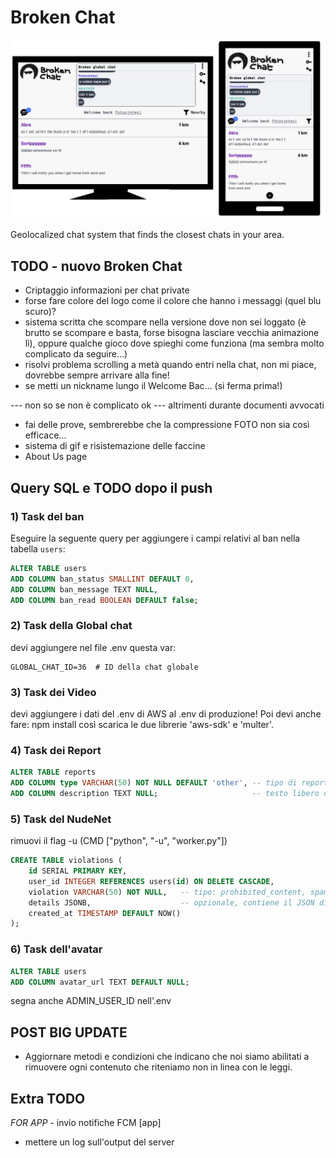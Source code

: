# Broken Chat

![alt text](preview.png "First preview app")


Geolocalized chat system that finds the closest chats in your area.

## TODO - nuovo Broken Chat

- Criptaggio informazioni per chat private
- forse fare colore del logo come il colore che hanno i messaggi (quel blu scuro)?
- sistema scritta che scompare nella versione dove non sei loggato (è brutto se scompare e basta, forse bisogna lasciare vecchia animazione lì), oppure qualche gioco dove spieghi come funziona (ma sembra molto complicato da seguire...)
- risolvi problema scrolling a metà quando entri nella chat, non mi piace, dovrebbe sempre arrivare alla fine!
- se metti un nickname lungo il Welcome Bac... (si ferma prima!)

--- non so se non è complicato ok --- altrimenti durante documenti avvocati
- fai delle prove, sembrerebbe che la compressione FOTO non sia così efficace...
- sistema di gif e risistemazione delle faccine
- About Us page 

## Query SQL e TODO dopo il push

### 1) Task del ban

Eseguire la seguente query per aggiungere i campi relativi al ban nella tabella `users`:

```sql
ALTER TABLE users
ADD COLUMN ban_status SMALLINT DEFAULT 0,
ADD COLUMN ban_message TEXT NULL,
ADD COLUMN ban_read BOOLEAN DEFAULT false;
```

### 2) Task della Global chat

devi aggiungere nel file .env questa var:

```
GLOBAL_CHAT_ID=36  # ID della chat globale
```


### 3) Task dei Video

devi aggiungere i dati del .env di AWS al .env di produzione!
Poi devi anche fare: npm install così scarica le due librerie 'aws-sdk' e 'multer'.

### 4) Task dei Report

``` SQL
ALTER TABLE reports
ADD COLUMN type VARCHAR(50) NOT NULL DEFAULT 'other', -- tipo di report (spam, violento, altro…)
ADD COLUMN description TEXT NULL;                     -- testo libero opzionale inserito dall'utente
```

### 5) Task del NudeNet

rimuovi il flag -u (CMD ["python", "-u", "worker.py"])


``` SQL
CREATE TABLE violations (
    id SERIAL PRIMARY KEY,
    user_id INTEGER REFERENCES users(id) ON DELETE CASCADE,
    violation VARCHAR(50) NOT NULL,   -- tipo: prohibited_content, spam, violent, ecc.
    details JSONB,                    -- opzionale, contiene il JSON di NudeNet
    created_at TIMESTAMP DEFAULT NOW()
);
```

### 6) Task dell'avatar


``` SQL
ALTER TABLE users 
ADD COLUMN avatar_url TEXT DEFAULT NULL;
```

segna anche ADMIN_USER_ID nell'.env


## POST BIG UPDATE
- Aggiornare metodi e condizioni che indicano che noi siamo abilitati a rimuovere ogni contenuto che riteniamo non in linea con le leggi.

## Extra TODO
  *FOR APP*
    - invio notifiche FCM [app]
 - mettere un log sull'output del server 

